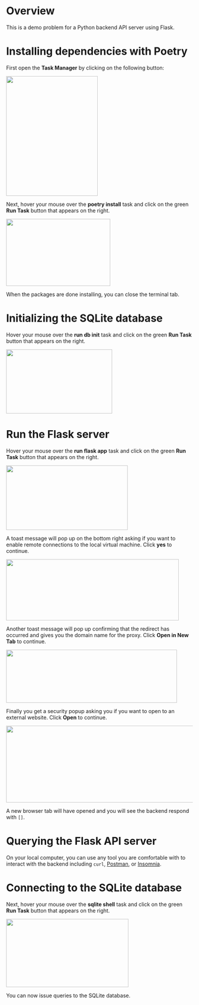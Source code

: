 # Overview

This is a demo problem for a Python backend API server using Flask.

# Installing dependencies with Poetry

First open the **Task Manager** by clicking on the following button:

<img src="https://static.takehomes.com/flask-demo/task_manager.png" width="247" height="323" />

Next, hover your mouse over the **poetry install** task and click on the green **Run Task** button that appears on the right.

<img src="https://static.takehomes.com/flask-demo/poetry_install.png" width="281" height="181" />

When the packages are done installing, you can close the terminal tab.

# Initializing the SQLite database

Hover your mouse over the **run db init** task and click on the green **Run Task** button that appears on the right.

<img src="https://static.takehomes.com/flask-demo/init_db.png" width="286" height="173" />

# Run the Flask server

Hover your mouse over the **run flask app** task and click on the green **Run Task** button that appears on the right.

<img src="https://static.takehomes.com/flask-demo/run_flask_app.png" width="328" height="174" />

A toast message will pop up on the bottom right asking if you want to enable remote connections to the local virtual machine. Click **yes** to continue.

<img src="https://static.takehomes.com/flask-demo/remote_port.png" width="466" height="165" />

Another toast message will pop up confirming that the redirect has occurred and gives you the domain name for the proxy. Click **Open in New Tab** to continue.

<img src="https://static.takehomes.com/flask-demo/redirect.png" width="461" height="143" />

Finally you get a security popup asking you if you want to open to an external website. Click **Open** to continue.

<img src="https://static.takehomes.com/flask-demo/open_tab.png" width="530" height="207" />

A new browser tab will have opened and you will see the backend respond with `[]`.

# Querying the Flask API server

On your local computer, you can use any tool you are comfortable with to interact with the backend including `curl`, [Postman](https://www.postman.com/), or [Insomnia](https://insomnia.rest/).

# Connecting to the SQLite database

Next, hover your mouse over the **sqlite shell** task and click on the green **Run Task** button that appears on the right.

<img src="https://static.takehomes.com/flask-demo/sqlite_shell.png" width="330" height="184" />

You can now issue queries to the SQLite database.
